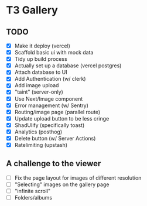# T3 Gallery

## TODO

- [x] Make it deploy (vercel)
- [x] Scaffold basic ui with mock data
- [x] Tidy up build process
- [x] Actually set up a database (vercel postgres)
- [x] Attach database to UI
- [x] Add Authentication (w/ clerk)
- [x] Add image upload
- [x] "taint" (server-only)
- [x] Use Next/Image component
- [x] Error management (w/ Sentry)
- [x] Routing/image page (parallel route)
- [x] Update upload button to be less cringe
- [x] ShadUIify (specifically toast)
- [x] Analytics (posthog)
- [x] Delete button (w/ Server Actions)
- [x] Ratelimiting (upstash)

## A challenge to the viewer

- [ ] Fix the page layout for images of different resolution
- [ ] "Selecting" images on the gallery page
- [ ] "infinite scroll"
- [ ] Folders/albums
